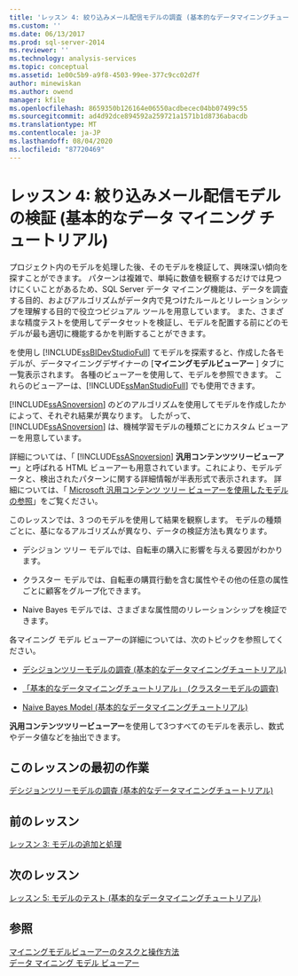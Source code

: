 ```yaml
---
title: 'レッスン 4: 絞り込みメール配信モデルの調査 (基本的なデータマイニングチュートリアル) |Microsoft Docs'
ms.custom: ''
ms.date: 06/13/2017
ms.prod: sql-server-2014
ms.reviewer: ''
ms.technology: analysis-services
ms.topic: conceptual
ms.assetid: 1e00c5b9-a9f8-4503-99ee-377c9cc02d7f
author: minewiskan
ms.author: owend
manager: kfile
ms.openlocfilehash: 8659350b126164e06550acdbecec04bb07499c55
ms.sourcegitcommit: ad4d92dce894592a259721a1571b1d8736abacdb
ms.translationtype: MT
ms.contentlocale: ja-JP
ms.lasthandoff: 08/04/2020
ms.locfileid: "87720469"
---
```

# <a name="lesson-4-exploring-the-targeted-mailing-models-basic-data-mining-tutorial"></a>レッスン 4: 絞り込みメール配信モデルの検証 (基本的なデータ マイニング チュートリアル)
  プロジェクト内のモデルを処理した後、そのモデルを検証して、興味深い傾向を探すことができます。 パターンは複雑で、単純に数値を観察するだけでは見つけにくいことがあるため、SQL Server データ マイニング機能は、データを調査する目的、およびアルゴリズムがデータ内で見つけたルールとリレーションシップを理解する目的で役立つビジュアル ツールを用意しています。 また、さまざまな精度テストを使用してデータセットを検証し、モデルを配置する前にどのモデルが最も適切に機能するかを判断することができます。  
  
 を使用し [!INCLUDE[ssBIDevStudioFull](../includes/ssbidevstudiofull-md.md)] てモデルを探索すると、作成した各モデルが、データマイニングデザイナーの [**マイニングモデルビューアー** ] タブに一覧表示されます。 各種のビューアーを使用して、モデルを参照できます。 これらのビューアーは、[!INCLUDE[ssManStudioFull](../includes/ssmanstudiofull-md.md)] でも使用できます。  
  
 [!INCLUDE[ssASnoversion](../includes/ssasnoversion-md.md)] のどのアルゴリズムを使用してモデルを作成したかによって、それぞれ結果が異なります。 したがって、[!INCLUDE[ssASnoversion](../includes/ssasnoversion-md.md)] は、機械学習モデルの種類ごとにカスタム ビューアーを用意しています。  
  
 詳細については、「 [!INCLUDE[ssASnoversion](../includes/ssasnoversion-md.md)] **汎用コンテンツツリービューアー**」と呼ばれる HTML ビューアーも用意されています。これにより、モデルデータと、検出されたパターンに関する詳細情報が半表形式で表示されます。 詳細については、「 [Microsoft 汎用コンテンツ ツリー ビューアーを使用したモデルの参照](../../2014/analysis-services/data-mining/browse-a-model-using-the-microsoft-generic-content-tree-viewer.md)」をご覧ください。  
  
 このレッスンでは、3 つのモデルを使用して結果を観察します。 モデルの種類ごとに、基になるアルゴリズムが異なり、データの検証方法も異なります。  
  
-   デシジョン ツリー モデルでは、自転車の購入に影響を与える要因がわかります。  
  
-   クラスター モデルでは、自転車の購買行動を含む属性やその他の任意の属性ごとに顧客をグループ化できます。  
  
-   Naive Bayes モデルでは、さまざまな属性間のリレーションシップを検証できます。  
  
 各マイニング モデル ビューアーの詳細については、次のトピックを参照してください。  
  
-   [デシジョンツリーモデルの調査 &#40;基本的なデータマイニングチュートリアル&#41;](../../2014/tutorials/exploring-the-decision-tree-model-basic-data-mining-tutorial.md)  
  
-   [「基本的なデータマイニングチュートリアル」 &#40;クラスターモデルの調査&#41;](../../2014/tutorials/exploring-the-clustering-model-basic-data-mining-tutorial.md)  
  
-   [Naive Bayes Model &#40;基本的なデータマイニングチュートリアル&#41;](../../2014/tutorials/exploring-the-naive-bayes-model-basic-data-mining-tutorial.md)  
  
 **汎用コンテンツツリービューアー**を使用して3つすべてのモデルを表示し、数式やデータ値などを抽出できます。  
  
## <a name="first-task-in-lesson"></a>このレッスンの最初の作業  
 [デシジョンツリーモデルの調査 &#40;基本的なデータマイニングチュートリアル&#41;](../../2014/tutorials/exploring-the-decision-tree-model-basic-data-mining-tutorial.md)  
  
## <a name="previous-lesson"></a>前のレッスン  
 [レッスン 3: モデルの追加と処理](../../2014/tutorials/lesson-3-adding-and-processing-models.md)  
  
## <a name="next-lesson"></a>次のレッスン  
 [レッスン 5: モデルのテスト &#40;基本的なデータマイニングチュートリアル&#41;](../../2014/tutorials/lesson-5-testing-models-basic-data-mining-tutorial.md)  
  
## <a name="see-also"></a>参照  
 [マイニングモデルビューアーのタスクと操作方法](../../2014/analysis-services/data-mining/mining-model-viewer-tasks-and-how-tos.md)   
 [データ マイニング モデル ビューアー](../../2014/analysis-services/data-mining/data-mining-model-viewers.md)  
  
  
